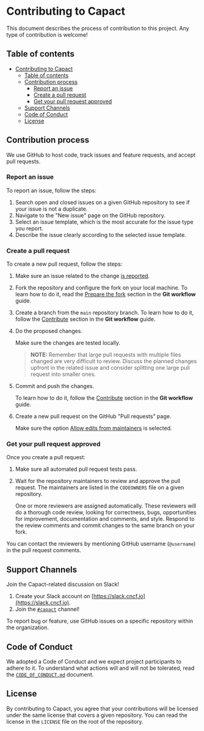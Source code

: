 # Contributing to Capact

This document describes the process of contribution to this project. Any type of contribution is welcome!

## Table of contents

<!-- toc -->

- [Contributing to Capact](#contributing-to-capact)
  - [Table of contents](#table-of-contents)
  - [Contribution process](#contribution-process)
    - [Report an issue](#report-an-issue)
    - [Create a pull request](#create-a-pull-request)
    - [Get your pull request approved](#get-your-pull-request-approved)
  - [Support Channels](#support-channels)
  - [Code of Conduct](#code-of-conduct)
  - [License](#license)

<!-- tocstop -->

## Contribution process

We use GitHub to host code, track issues and feature requests, and accept pull requests.

### Report an issue

To report an issue, follow the steps:

1. Search open and closed issues on a given GitHub repository to see if your issue is not a duplicate. 
1. Navigate to the "New issue" page on the GitHub repository.
1. Select an issue template, which is the most accurate for the issue type you report.
1. Describe the issue clearly according to the selected issue template.

### Create a pull request

To create a new pull request, follow the steps:

1. Make sure an issue related to the change [is reported](#report-an-issue).
1. Fork the repository and configure the fork on your local machine. To learn how to do it, read the [Prepare the fork](./git-workflow.md#prepare-the-fork) section in the **Git workflow** guide.
1. Create a branch from the `main` repository branch. To learn how to do it, follow the [Contribute](./git-workflow.md#contribute) section in the **Git workflow** guide.
1. Do the proposed changes.
   
    Make sure the changes are tested locally.
    
    > **NOTE:** Remember that large pull requests with multiple files changed are very difficult to review. Discuss the planned changes upfront in the related issue and consider splitting one large pull request into smaller ones.

1. Commit and push the changes.
   
    To learn how to do it, follow the [Contribute](./git-workflow.md#contribute) section in the **Git workflow** guide. 

1. Create a new pull request on the GitHub "Pull requests" page.
    
    Make sure the option [Allow edits from maintainers](https://docs.github.com/en/github/collaborating-with-pull-requests/working-with-forks/allowing-changes-to-a-pull-request-branch-created-from-a-fork) is selected.

### Get your pull request approved

Once you create a pull request:

1. Make sure all automated pull request tests pass. 
2. Wait for the repository maintainers to review and approve the pull request. The maintainers are listed in the `CODEOWNERS` file on a given repository.
   
    One or more reviewers are assigned automatically. These reviewers will do a thorough code review, looking for correctness, bugs, opportunities for improvement, documentation and comments, and style. Respond to the review comments and commit changes to the same branch on your fork.

You can contact the reviewers by mentioning GitHub username (`@username`) in the pull request comments.  

## Support Channels

Join the Capact-related discussion on Slack!

1. Create your Slack account on [https://slack.cncf.io](https://slack.cncf.io).
1. Join the [`#capact`](https://cloud-native.slack.com/archives/C023YTAHKLG) channel!

To report bug or feature, use GitHub issues on a specific repository within the organization.

## Code of Conduct

We adopted a Code of Conduct and we expect project participants to adhere to it. To understand what actions will and will not be tolerated, read the [`CODE_OF_CONDUCT.md`](./CODE_OF_CONDUCT.md) document.

## License

By contributing to Capact, you agree that your contributions will be licensed under the same license that covers a given repository. You can read the license in the `LICENSE` file on the root of the repository.
